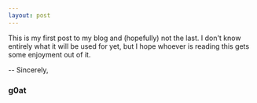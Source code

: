 ```yaml
---
layout: post
---
```


This is my first post to my blog and (hopefully) not the last. I don't know entirely what it will be used for yet, but I hope whoever is reading this gets some enjoyment out of it.


-- Sincerely, 
### g0at
